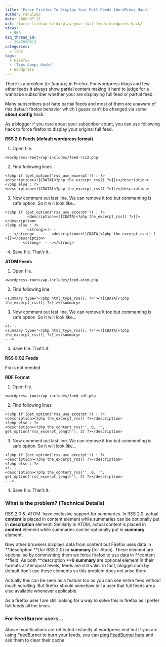 ```yaml
---
title: 'Force Firefox To Display Your Full Feeds [WordPress Hack]'
author: rahul286
date: 2008-07-11
url: /force-firefox-to-display-your-full-feeds-wordpress-hack/
views:
  - 969
dsq_thread_id:
  - 2947090913
categories:
  - Tips
tags:
  - Firefox
  - 'Tips &amp; Hacks'
  - Wordpress
---
```

There is a problem *(or feature)* in Firefox. For wordpress blogs and few other feeds it always show partial content making it hard to judge for a wannabe subscriber whether your are displaying full feed or partial feed.

Many subscribers just hate partial feeds and most of them are unaware of this default firefox behavior which I guess can’t be changed via some **about:config** hack.

As a blogger if you care about your subscriber count, you can use following hack to force firefox to display your original full feed.

**RSS 2.0 Feeds (default wordpress format)**

1. Open file.

<pre><code class="no-highlight">&lt;wordpress-root&gt;/wp-includes/feed-rss2.php</code></pre>

2. Find following lines

<pre><code class="no-highlight">&lt;?php if (get_option('rss_use_excerpt')) : ?&gt;
&lt;description&gt;&lt;![CDATA[&lt;?php the_excerpt_rss() ?&gt;]]&gt;&lt;/description&gt;
&lt;?php else : ?&gt;
&lt;description&gt;&lt;![CDATA[&lt;?php the_excerpt_rss() ?&gt;]]&gt;&lt;/description&gt;</code></pre>

3. Now comment out last line. We can remove it too but commenting is safe option. So it will look like…

<pre><code class="no-highlight">&lt;?php if (get_option('rss_use_excerpt')) : ?&gt;
          &lt;description&gt;&lt;![CDATA[&lt;?php the_excerpt_rss() ?&gt;]]&gt;&lt;/description&gt;
&lt;?php else : ?&gt;
          &lt;strong>&lt;!-&nbsp;-
    &lt;/strong>        &lt;description&gt;&lt;![CDATA[&lt;?php the_excerpt_rss() ?&gt;]]&gt;&lt;/description&gt;
        &lt;strong>  -&nbsp;-&gt;&lt;/strong></code></pre>

4. Save file. That’s it.

**ATOM Feeds**

1. Open file.

<pre><code class="no-highlight">&lt;wordpress-root&gt;/wp-includes/feed-atom.php</code></pre>

2. Find following line

<pre><code class="no-highlight">&lt;summary type="&lt;?php html_type_rss(); ?&gt;"&gt;&lt;![CDATA[&lt;?php the_excerpt_rss(); ?&gt;]]&gt;&lt;/summary&gt;</code></pre>

3. Now comment out last line. We can remove it too but commenting is safe option. So it will look like…

<pre><code class="no-highlight">&lt;!-&nbsp;-
&lt;summary type="&lt;?php html_type_rss(); ?&gt;"&gt;&lt;![CDATA[&lt;?php the_excerpt_rss(); ?&gt;]]&gt;&lt;/summary&gt;
-&nbsp;-&gt;</code></pre>

4. Save file. That’s it.

**RSS 0.92 Feeds**

Fix is not needed.

**RDF Format**

1. Open file.

<pre><code class="no-highlight">&lt;wordpress-root&gt;/wp-includes/feed-rdf.php</code></pre>

2. Find following lines

<pre><code class="no-highlight">&lt;?php if (get_option('rss_use_excerpt')) : ?&gt;
&lt;description&gt;&lt;?php the_excerpt_rss() ?&gt;&lt;/description&gt;
&lt;?php else : ?&gt;
&lt;description&gt;&lt;?php the_content_rss('', 0, '', get_option('rss_excerpt_length'), 2) ?&gt;&lt;/description&gt;</code></pre>

3. Now comment out last line. We can remove it too but commenting is safe option. So it will look like…

<pre><code class="no-highlight">&lt;?php if (get_option('rss_use_excerpt')) : ?&gt;
&lt;description&gt;&lt;?php the_excerpt_rss() ?&gt;&lt;/description&gt;
&lt;?php else : ?&gt;
&lt;!-&nbsp;-
&lt;description&gt;&lt;?php the_content_rss('', 0, '', get_option('rss_excerpt_length'), 2) ?&gt;&lt;/description&gt;
-&nbsp;-&gt;</code></pre>

4. Save file. That’s it.

### What is the problem? (Technical Details)

RSS 2.0 &  ATOM  have exclusive support for summaries. In RSS 2.0, actual **content** is placed in content element while summaries can be optionally put in **description** element. Similarly in ATOM, actual content is placed in **content** element while summaries can be optionally put in **summary** element.

Now other browsers displays data from content but Firefox uses data in **description **(for RSS 2.0) or **summary** (for Atom). These element are optional so by commenting them we force firefox to use data in **content **field. As both **description **& **summary** are optional element in their formats at item/post levels, feeds are still valid. In fact, blogger.com by default don’t use these elements so this problem does not arise there.

Actually this can be seen as a feature too as you can see entire feed without much scrolling. But firefox should somehow tell a user that full feeds area also available whenever applicable.

As a firefox user I am still looking for a way to solve this in firefox as I prefer full feeds all the times.

### For FeedBurner users…

Above modifications are reflected instantly at wordpress end but if you are using FeedBurner to burn your feeds, you can <a href="http://www.feedburner.com/fb/a/ping" onclick="_gaq.push(['_trackEvent', 'outbound-article', 'http://www.feedburner.com/fb/a/ping', 'ping FeedBurner here']);" >ping FeedBurner here</a> and ask them to clear their cache.
